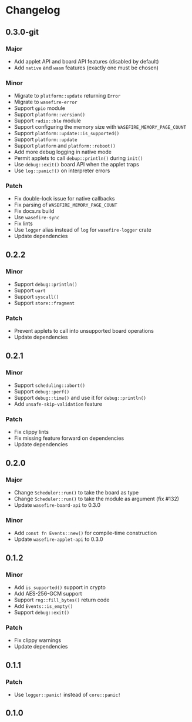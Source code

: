 # Changelog

## 0.3.0-git

### Major

- Add applet API and board API features (disabled by default)
- Add `native` and `wasm` features (exactly one must be chosen)

### Minor

- Migrate to `platform::update` returning `Error`
- Migrate to `wasefire-error`
- Support `gpio` module
- Support `platform::version()`
- Support `radio::ble` module
- Support configuring the memory size with `WASEFIRE_MEMORY_PAGE_COUNT`
- Support `platform::update::is_supported()`
- Support `platform::update`
- Support `platform` and `platform::reboot()`
- Add more debug logging in native mode
- Permit applets to call `debup::println()` during `init()`
- Use `debug::exit()` board API when the applet traps
- Use `log::panic!()` on interpreter errors

### Patch

- Fix double-lock issue for native callbacks
- Fix parsing of `WASEFIRE_MEMORY_PAGE_COUNT`
- Fix docs.rs build
- Use `wasefire-sync`
- Fix lints
- Use `logger` alias instead of `log` for `wasefire-logger` crate
- Update dependencies

## 0.2.2

### Minor

- Support `debug::println()`
- Support `uart`
- Support `syscall()`
- Support `store::fragment`

### Patch

- Prevent applets to call into unsupported board operations
- Update dependencies

## 0.2.1

### Minor

- Support `scheduling::abort()`
- Support `debug::perf()`
- Support `debug::time()` and use it for `debug::println()`
- Add `unsafe-skip-validation` feature

### Patch

- Fix clippy lints
- Fix missing feature forward on dependencies
- Update dependencies

## 0.2.0

### Major

- Change `Scheduler::run()` to take the board as type
- Change `Scheduler::run()` to take the module as argument (fix #132)
- Update `wasefire-board-api` to 0.3.0

### Minor

- Add `const fn Events::new()` for compile-time construction
- Update `wasefire-applet-api` to 0.3.0

## 0.1.2

### Minor

- Add `is_supported()` support in crypto
- Add AES-256-GCM support
- Support `rng::fill_bytes()` return code
- Add `Events::is_empty()`
- Support `debug::exit()`

### Patch

- Fix clippy warnings
- Update dependencies

## 0.1.1

### Patch

- Use `logger::panic!` instead of `core::panic!`

## 0.1.0

<!-- Increment to skip CHANGELOG.md test: 26 -->
